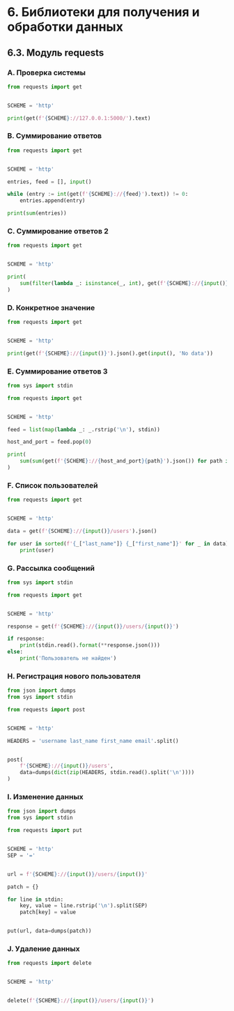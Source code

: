 # 6. Библиотеки для получения и обработки данных

## 6.3. Модуль requests

### A. Проверка системы
```python
from requests import get


SCHEME = 'http'

print(get(f'{SCHEME}://127.0.0.1:5000/').text)
```

### B. Суммирование ответов
```python
from requests import get


SCHEME = 'http'

entries, feed = [], input()

while (entry := int(get(f'{SCHEME}://{feed}').text)) != 0:
    entries.append(entry)

print(sum(entries))
```

### C. Суммирование ответов 2
```python
from requests import get


SCHEME = 'http'

print(
    sum(filter(lambda _: isinstance(_, int), get(f'{SCHEME}://{input()}').json()))
)
```

### D. Конкретное значение
```python
from requests import get


SCHEME = 'http'

print(get(f'{SCHEME}://{input()}').json().get(input(), 'No data'))
```

### E. Суммирование ответов 3
```python
from sys import stdin

from requests import get


SCHEME = 'http'

feed = list(map(lambda _: _.rstrip('\n'), stdin))

host_and_port = feed.pop(0)

print(
    sum(sum(get(f'{SCHEME}://{host_and_port}{path}').json()) for path in feed)
)
```

### F. Список пользователей
```python
from requests import get


SCHEME = 'http'

data = get(f'{SCHEME}://{input()}/users').json()

for user in sorted(f'{_["last_name"]} {_["first_name"]}' for _ in data):
    print(user)
```

### G. Рассылка сообщений
```python
from sys import stdin

from requests import get


SCHEME = 'http'

response = get(f'{SCHEME}://{input()}/users/{input()}')

if response:
    print(stdin.read().format(**response.json()))
else:
    print('Пользователь не найден')
```

### H. Регистрация нового пользователя
```python
from json import dumps
from sys import stdin

from requests import post


SCHEME = 'http'

HEADERS = 'username last_name first_name email'.split()


post(
    f'{SCHEME}://{input()}/users',
    data=dumps(dict(zip(HEADERS, stdin.read().split('\n'))))
)
```

### I. Изменение данных
```python
from json import dumps
from sys import stdin

from requests import put


SCHEME = 'http'
SEP = '='


url = f'{SCHEME}://{input()}/users/{input()}'

patch = {}

for line in stdin:
    key, value = line.rstrip('\n').split(SEP)
    patch[key] = value


put(url, data=dumps(patch))
```

### J. Удаление данных
```python
from requests import delete


SCHEME = 'http'


delete(f'{SCHEME}://{input()}/users/{input()}')
```
